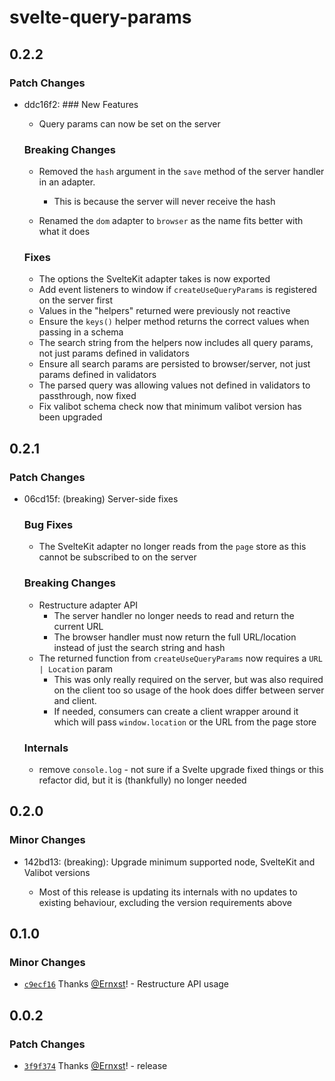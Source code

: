 # svelte-query-params

## 0.2.2

### Patch Changes

- ddc16f2: ### New Features

  - Query params can now be set on the server

  ### Breaking Changes

  - Removed the `hash` argument in the `save` method of the server handler in an adapter.

    - This is because the server will never receive the hash

  - Renamed the `dom` adapter to `browser` as the name fits better with what it does

  ### Fixes

  - The options the SvelteKit adapter takes is now exported
  - Add event listeners to window if `createUseQueryParams` is registered on the server first
  - Values in the "helpers" returned were previously not reactive
  - Ensure the `keys()` helper method returns the correct values when passing in a schema
  - The search string from the helpers now includes all query params, not just params defined in validators
  - Ensure all search params are persisted to browser/server, not just params defined in validators
  - The parsed query was allowing values not defined in validators to passthrough, now fixed
  - Fix valibot schema check now that minimum valibot version has been upgraded

## 0.2.1

### Patch Changes

- 06cd15f: (breaking) Server-side fixes

  ### Bug Fixes

  - The SvelteKit adapter no longer reads from the `page` store as this cannot be subscribed to on the server

  ### Breaking Changes

  - Restructure adapter API
    - The server handler no longer needs to read and return the current URL
    - The browser handler must now return the full URL/location instead of just the search string and hash
  - The returned function from `createUseQueryParams` now requires a `URL | Location` param
    - This was only really required on the server, but was also required on the client too so usage of the hook does differ between server and client.
    - If needed, consumers can create a client wrapper around it which will pass `window.location` or the URL from the page store

  ### Internals

  - remove `console.log` - not sure if a Svelte upgrade fixed things or this refactor did, but it is (thankfully) no longer needed

## 0.2.0

### Minor Changes

- 142bd13: (breaking): Upgrade minimum supported node, SvelteKit and Valibot versions

  - Most of this release is updating its internals with no updates to existing behaviour, excluding the version requirements above

## 0.1.0

### Minor Changes

- [`c9ecf16`](https://github.com/Ernxst/svelte-query-params/commit/c9ecf16df563e1af0b386e17d125f922a5ed83d6) Thanks [@Ernxst](https://github.com/Ernxst)! - Restructure API usage

## 0.0.2

### Patch Changes

- [`3f9f374`](https://github.com/Ernxst/svelte-query-params/commit/3f9f3743c778d08d86fb30647793b52ca6d0159f) Thanks [@Ernxst](https://github.com/Ernxst)! - release
